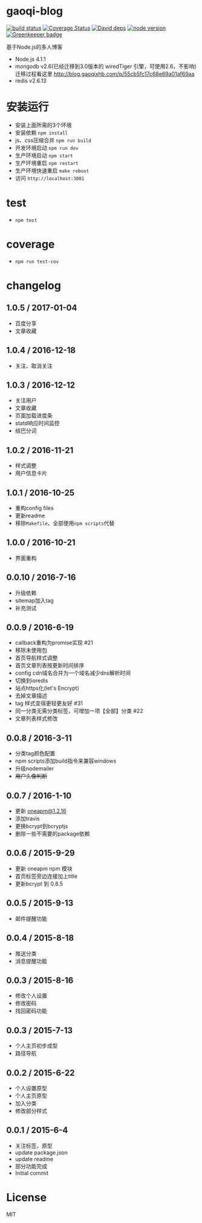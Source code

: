 gaoqi-blog
=

[![build status][travis-image]][travis-url]
[![Coverage Status][coverage-image]][coverage-url]
[![David deps][david-image]][david-url]
[![node version][node-image]][node-url]
[![Greenkeeper badge](https://badges.greenkeeper.io/luoyjx/gaoqi-blog.svg)](https://greenkeeper.io/)

[travis-image]: https://img.shields.io/travis/luoyjx/gaoqi-blog/master.svg?style=flat-square
[travis-url]: https://travis-ci.org/luoyjx/gaoqi-blog
[coverage-image]: https://img.shields.io/coveralls/luoyjx/gaoqi-blog.svg?style=flat-square
[coverage-url]: https://coveralls.io/r/luoyjx/gaoqi-blog?branch=master
[david-image]: https://img.shields.io/david/luoyjx/gaoqi-blog.svg?style=flat-square
[david-url]: https://david-dm.org/luoyjx/gaoqi-blog
[node-image]: https://img.shields.io/badge/node.js-%3E=_4.1.1-green.svg?style=flat-square
[node-url]: http://nodejs.org/download/


基于Node.js的多人博客

* Node.js 4.1.1
* mongodb v2.6(已经迁移到3.0版本的 wiredTiger 引擎，可使用2.6，不影响)
  迁移过程看这里
  http://blog.gaoqixhb.com/p/55cb5fc17c68e69a01af69aa
* redis v2.6.13

# 安装运行

* 安装上面所需的3个环境
* 安装依赖 `npm install`
* js、css压缩合并 `npm run build`
* 开发环境启动 `npm run dev`
* 生产环境启动 `npm start` 
* 生产环境重启 `npm restart`
* 生产环境快速重启 `make reboot` 
* 访问 `http://localhost:3001`

# test

* `npm test`

# coverage

* `npm run test-cov`

# changelog

## 1.0.5  / 2017-01-04
* 百度分享
* 文章收藏

## 1.0.4  / 2016-12-18
* 关注、取消关注

## 1.0.3  / 2016-12-12
* 关注用户
* 文章收藏
* 页面加载进度条
* statd响应时间监控
* 结巴分词

## 1.0.2  / 2016-11-21
* 样式调整
* 用户信息卡片

## 1.0.1  / 2016-10-25
* 重构config files
* 更新readme
* 移除`Makefile`，全部使用`npm scripts`代替

## 1.0.0  / 2016-10-21
* 界面重构

## 0.0.10 / 2016-7-16
* 升级依赖
* sitemap加入tag
* 补充测试

## 0.0.9 / 2016-6-19
* callback重构为promise实现 #21
* 移除未使用包
* 首页导航样式调整
* 首页文章列表按更新时间排序
* config cdn域名合并为一个域名减少dns解析时间
* 切换到ioredis
* 站点https化(let's Encrypt)
* 去掉文章描述
* tag 样式变得更轻更友好 #31
* 同一分类无需分类标签，可增加一项【全部】分类 #22
* 文章列表样式修改

## 0.0.8 / 2016-3-11
* 分类tag颜色配置
* npm scripts添加build指令来兼容windows
* 升级nodemailer
* <del>用户头像判断</del>

## 0.0.7 / 2016-1-10
* 更新 oneapm@1.2.16
* 添加travis
* 更换bcrypt到bcryptjs
* 删除一些不需要的package依赖

## 0.0.6 / 2015-9-29
* 更新 oneapm npm 模块
* 首页标签旁边连接加上title
* 更新bcrypt 到 0.8.5

## 0.0.5 / 2015-9-13
* 邮件提醒功能

## 0.0.4 / 2015-8-18
* 推送分类
* 消息提醒功能

## 0.0.3 / 2015-8-16
* 修改个人设置
* 修改密码
* 找回密码功能

## 0.0.3 / 2015-7-13
* 个人主页初步成型
* 路径导航

## 0.0.2 / 2015-6-22
* 个人设置原型
* 个人主页原型
* 加入分类
* 修改部分样式

## 0.0.1 / 2015-6-4
* 关注标签，原型
* update package.json
* update readme
* 部分功能完成
* Initial commit


# License
MIT

